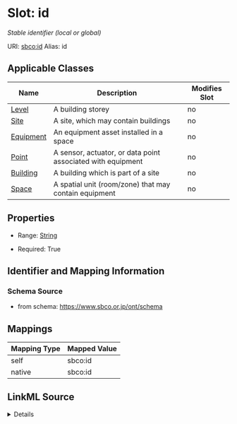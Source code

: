 

# Slot: id 


_Stable identifier (local or global)_





URI: [sbco:id](https://www.sbco.or.jp/ont/id)
Alias: id

<!-- no inheritance hierarchy -->





## Applicable Classes

| Name | Description | Modifies Slot |
| --- | --- | --- |
| [Level](Level.md) | A building storey |  no  |
| [Site](Site.md) | A site, which may contain buildings |  no  |
| [Equipment](Equipment.md) | An equipment asset installed in a space |  no  |
| [Point](Point.md) | A sensor, actuator, or data point associated with equipment |  no  |
| [Building](Building.md) | A building which is part of a site |  no  |
| [Space](Space.md) | A spatial unit (room/zone) that may contain equipment |  no  |






## Properties

* Range: [String](String.md)

* Required: True




## Identifier and Mapping Information






### Schema Source


* from schema: https://www.sbco.or.jp/ont/schema




## Mappings

| Mapping Type | Mapped Value |
| ---  | ---  |
| self | sbco:id |
| native | sbco:id |




## LinkML Source

<details>
```yaml
name: id
description: Stable identifier (local or global)
from_schema: https://www.sbco.or.jp/ont/schema
rank: 1000
identifier: true
alias: id
domain_of:
- Site
- Building
- Level
- Space
- Equipment
- Point
range: string
required: true

```
</details>